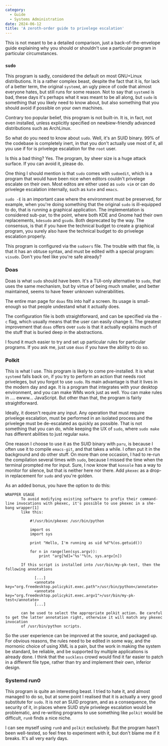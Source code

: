 ```yaml
---
category:
  - Guide
  - Systems Administration
date: 2024-06-12
title: 'A zeroth-order guide to privelege escalation'
---
```


This is not meant to be a detailed comparison, just a
back-of-the-envelope guide explaining why you should or shouldn't use
a particular program in particular circumstances.


### `sudo`

This program is sadly, considered the default on most GNU+Linux
distributions.  It is a rather complex beast, despite the fact that it
is, for lack of a better term, the original `systemd`, an ugly piece
of code that almost everyone hates, but still runs for some reason.
Not to say that `systemd` is bad, these days it's perhaps what it was
meant to be all along, but `sudo` is something that you likely need to
know about, but also something that you should avoid if possible on
your own machines.

Contrary too popular belief, this program is not built-in.  It is, in
fact, not even installed, unless explicitly specified on
newbiew-friendly advanced distributions such as ArchLinux.

So what do you need to know about `sudo`.  Well, it's an SUID binary.
99% of the codebase is completely inert, in that you don't actually
use most of it, all you use if for is privelege escalation for the
`root` user.

Is this a bad thing?  Yes.  The program, by sheer size is a huge
attack surface.  If you can avoid it, please do.

One thing I should mention is that `sudo` comes with `sudoedit`, which
is a program that would have been nice when editors couldn't privelege
escalate on their own.  Most editos are either used as `sudo vim` or
can do privelege escalation internally, such as `kate` and `emacs`.

`sudo -E` is an important case where the environment must be
preserved, for example, when you're doing something that the original
`sudo` is ill-equipped to do, that is running a graphical application.
The implementation is considered sub-par, to the point, where both KDE
and Gnome had their own replacements, `kdesudo` and `gsudo`.  Both
deprecated by the way.  The consensus, is that if you have the
technical budget to create a graphical program, you surely also have
the technical budget to do privelege escalation properly.

This program is configured via the `sudoers` file.  The trouble with
that file, is that it has an obtuse syntax, and must be edited with a
special program: `visudo`.  Don't you feel like you're safe already?

### Doas

Doas is what `sudo` should have been.  It's a TUI-only alternative to
`sudo`, that uses the same mechanism, but by virtue of being much
smaller, and better maintained, seems to have fewer unknown
vulnerabilities.

The entire man page for `doas` fits into half a screen.  Its usage is
small-enough so that people undestand what it actually does.

The configuration file is both straightforward, and can be specified
via the `-c` flag, which usually means that the user can easily change
it.  The greatest improvement that `doas` offers over `sudo` is that
it actually explains much of the stuff that is buried deep in the
abstractions.

I found it much easier to try and set up particular rules for
particular programs.  If you ask me, just use `doas` if you have the
ability to do so.

### Polkit


This is what I use.  This program is likely to come pre-installed.  It
is what `systemd` falls back on, if you try to perform an action that
needs root priveleges, but you forgot to use `sudo`.  Its main
advantage is that it lives in the modern day and age.  It is a program
that integrates with your desktop environment, and you can make WMs
work just as well.  You can make rules in .... ewww... JavaScript.
But other than that, the program is fairly straightforward.

Ideally, it doesn't require any input.  Any operation that must
require privelege escalation, must be performed in an isolated process
and the privelege must be de-escalated as quickly as possible.  That
is not something that you can do, while keeping the UX of `sudo`,
where `sudo make` has different abilities to just regular `make`.

One reason I choose to use it as the SUID binary with `paru`, is
because I often use it to compile `emacs-git`, and that takes a while.
I often put it in the background and do other stuff.  On more than one
occasion, I had to re-run the compilation several times with `sudo`,
because I missed the time when the terminal prompted me for input.
Sure, I now know that `konsole` has a way to monitor for silence, but
that is neither here nor there.  Add `pkexec` as a drop-in replacement
for `sudo` and you're golden.

As an added bonus, you have the option to do this:
```
WRAPPER USAGE
       To avoid modifying existing software to prefix their command-line invocations with pkexec, it's possible to use pkexec in a she-bang wrapper[1]
       like this:

           #!/usr/bin/pkexec /usr/bin/python

           import os
           import sys

           print "Hello, I'm running as uid %d"%(os.getuid())

           for n in range(len(sys.argv)):
               print "arg[%d]=‘%s'"%(n, sys.argv[n])

       If this script is installed into /usr/bin/my-pk-test, then the following annotations

             [...]
             <annotate key="org.freedesktop.policykit.exec.path">/usr/bin/python</annotate>
             <annotate key="org.freedesktop.policykit.exec.argv1">/usr/bin/my-pk-test</annotate>
             [...]

       can be used to select the appropriate polkit action. Be careful to get the latter annotation right, otherwise it will match any pkexec invocation
       of /usr/bin/python scripts.
```

So the user experience can be improved at the source, and packaged up.
For obvious reasons, the rules need to be edited in some way, and the
mornonic choice of using XML is a pain, but the work in making the
system be standard, be reliable, and be supported by multiple
applications is already done.  I think that the `suckless` crowd would
find it far easier to patch in a different file type, rather than try
and implement their own, inferior design.

### Systemd run0

This program is quite an interesting beast.  I tried to hate it, and
almost managed to do so, but at some point I realised that it is
actually a very good substitute for `sudo`.  It is _not_ an SUID
program, and as a consequence, the security of it, in places where
SUID style privelege escalation would be problematic, and re-writing
programs to use something like `polkit` would be difficult, `run0`
finds a nice niche.

I can see myself using `run0` and `polkit` exclusively.  But the
program hasn't been well-tested, so feel free to experiment with it,
but don't blame me if it breaks.  It's all very early days.
